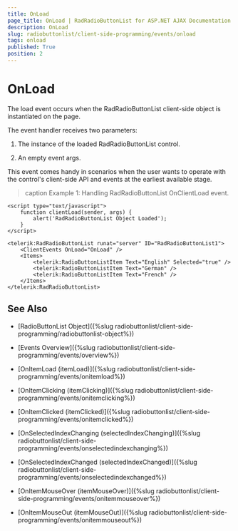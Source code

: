 ```yaml
---
title: OnLoad
page_title: OnLoad | RadRadioButtonList for ASP.NET AJAX Documentation
description: OnLoad
slug: radiobuttonlist/client-side-programming/events/onload
tags: onload
published: True
position: 2
---
```


# OnLoad

The load event occurs when the RadRadioButtonList client-side object is instantiated on the page.

The event handler receives two parameters:

1. The instance of the loaded RadRadioButtonList control.

1. An empty event args.

This event comes handy in scenarios when the user wants to operate with the control's client-side API and events at the earliest available stage.

>caption Example 1: Handling RadRadioButtonList OnClientLoad event.

````ASP.NET
<script type="text/javascript">
	function clientLoad(sender, args) {
		alert('RadRadioButtonList Object Loaded');
	}
</script>

<telerik:RadRadioButtonList runat="server" ID="RadRadioButtonList1">
	<ClientEvents OnLoad="OnLoad" />
	<Items>
		<telerik:RadioButtonListItem Text="English" Selected="true" />
		<telerik:RadioButtonListItem Text="German" />
		<telerik:RadioButtonListItem Text="French" />
	</Items>
</telerik:RadRadioButtonList>
````


## See Also

 * [RadioButtonList Object]({%slug radiobuttonlist/client-side-programming/radiobuttonlist-object%})
 
* [Events Overview]({%slug radiobuttonlist/client-side-programming/events/overview%})

* [OnItemLoad (itemLoad)]({%slug radiobuttonlist/client-side-programming/events/onitemload%})

* [OnItemClicking (itemClicking)]({%slug radiobuttonlist/client-side-programming/events/onitemclicking%})

* [OnItemClicked (itemClicked)]({%slug radiobuttonlist/client-side-programming/events/onitemclicked%})

* [OnSelectedIndexChanging (selectedIndexChanging)]({%slug radiobuttonlist/client-side-programming/events/onselectedindexchanging%})

* [OnSelectedIndexChanged (selectedIndexChanged)]({%slug radiobuttonlist/client-side-programming/events/onselectedindexchanged%})

* [OnItemMouseOver (itemMouseOver)]({%slug radiobuttonlist/client-side-programming/events/onitemmouseover%})

* [OnItemMouseOut (itemMouseOut)]({%slug radiobuttonlist/client-side-programming/events/onitemmouseout%})
